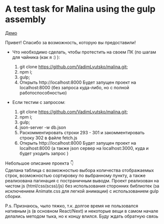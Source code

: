 # A test task for Malina using the gulp assembly
[Демо](https://vadimlyutsko.github.io/malina/)

Привет!
Спасибо за возможность, которую вы предоставили!

* Что необходимо сделать, чтобы протестить на своем ПК (по шагам для чайника (как я :) ):
  1. git clone https://github.com/VadimLyutsko/malina.git;
  2. npm i;
  3. gulp;
  4. Открыть http://localhost:8000
  Будет запущен проект на localhost:8000 (без запроса куда-либо, но с полной работоспособностью)

* Если тестим с запросом:
  1. git clone https://github.com/VadimLyutsko/malina.git;
  2. npm i;
  3. gulp;
  4. json-server -w db.json
  5. Раскомментировать строки 293 - 301 и закомментировать строку 302 в файле fetch.js
  6. Открыть http://localhost:8000
  Будет запущен проект на localhost:8000 (а также json сервер на localhost:3000, куда и будет уходить запрос )

Небольшое описание проекта 👇\
Сделана таблица с возможностью выбора количества отображаемых строк, возможностью сортировку по выбранному пункту, а также реализована пагинация с постраничным выводм.
Проект реализован на чистом js (html/css(scss)/js) без использования сторонних библиотек (за исключением Animate.css для легкой анимации) с использованием gulp сборки.

P.s. Признаюсь, чыло тяжко, т.к. долгое время не пользовался нативным js (в основном React/Next) и некоторые вещи в самом начале делались методом тыка, но к концу влился.
Буду ждать обратную связь
